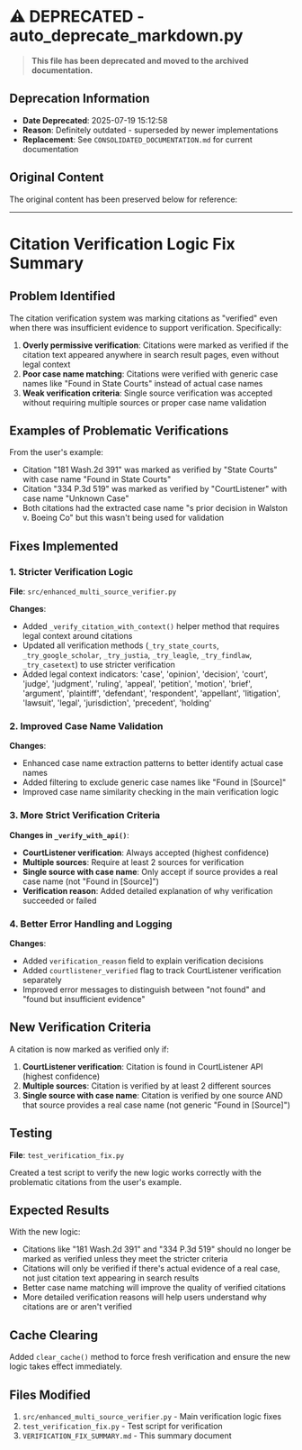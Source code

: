 # ⚠️ DEPRECATED - auto_deprecate_markdown.py

> **This file has been deprecated and moved to the archived documentation.**

## Deprecation Information
- **Date Deprecated**: 2025-07-19 15:12:58
- **Reason**: Definitely outdated - superseded by newer implementations
- **Replacement**: See `CONSOLIDATED_DOCUMENTATION.md` for current documentation

## Original Content
The original content has been preserved below for reference:

---

# Citation Verification Logic Fix Summary

## Problem Identified

The citation verification system was marking citations as "verified" even when there was insufficient evidence to support verification. Specifically:

1. **Overly permissive verification**: Citations were marked as verified if the citation text appeared anywhere in search result pages, even without legal context
2. **Poor case name matching**: Citations were verified with generic case names like "Found in State Courts" instead of actual case names
3. **Weak verification criteria**: Single source verification was accepted without requiring multiple sources or proper case name validation

## Examples of Problematic Verifications

From the user's example:
- Citation "181 Wash.2d 391" was marked as verified by "State Courts" with case name "Found in State Courts"
- Citation "334 P.3d 519" was marked as verified by "CourtListener" with case name "Unknown Case"
- Both citations had the extracted case name "s prior decision in Walston v. Boeing Co" but this wasn't being used for validation

## Fixes Implemented

### 1. Stricter Verification Logic

**File**: `src/enhanced_multi_source_verifier.py`

**Changes**:
- Added `_verify_citation_with_context()` helper method that requires legal context around citations
- Updated all verification methods (`_try_state_courts`, `_try_google_scholar`, `_try_justia`, `_try_leagle`, `_try_findlaw`, `_try_casetext`) to use stricter verification
- Added legal context indicators: 'case', 'opinion', 'decision', 'court', 'judge', 'judgment', 'ruling', 'appeal', 'petition', 'motion', 'brief', 'argument', 'plaintiff', 'defendant', 'respondent', 'appellant', 'litigation', 'lawsuit', 'legal', 'jurisdiction', 'precedent', 'holding'

### 2. Improved Case Name Validation

**Changes**:
- Enhanced case name extraction patterns to better identify actual case names
- Added filtering to exclude generic case names like "Found in [Source]"
- Improved case name similarity checking in the main verification logic

### 3. More Strict Verification Criteria

**Changes in `_verify_with_api()`**:
- **CourtListener verification**: Always accepted (highest confidence)
- **Multiple sources**: Require at least 2 sources for verification
- **Single source with case name**: Only accept if source provides a real case name (not "Found in [Source]")
- **Verification reason**: Added detailed explanation of why verification succeeded or failed

### 4. Better Error Handling and Logging

**Changes**:
- Added `verification_reason` field to explain verification decisions
- Added `courtlistener_verified` flag to track CourtListener verification separately
- Improved error messages to distinguish between "not found" and "found but insufficient evidence"

## New Verification Criteria

A citation is now marked as verified only if:

1. **CourtListener verification**: Citation is found in CourtListener API (highest confidence)
2. **Multiple sources**: Citation is verified by at least 2 different sources
3. **Single source with case name**: Citation is verified by one source AND that source provides a real case name (not generic "Found in [Source]")

## Testing

**File**: `test_verification_fix.py`

Created a test script to verify the new logic works correctly with the problematic citations from the user's example.

## Expected Results

With the new logic:
- Citations like "181 Wash.2d 391" and "334 P.3d 519" should no longer be marked as verified unless they meet the stricter criteria
- Citations will only be verified if there's actual evidence of a real case, not just citation text appearing in search results
- Better case name matching will improve the quality of verified citations
- More detailed verification reasons will help users understand why citations are or aren't verified

## Cache Clearing

Added `clear_cache()` method to force fresh verification and ensure the new logic takes effect immediately.

## Files Modified

1. `src/enhanced_multi_source_verifier.py` - Main verification logic fixes
2. `test_verification_fix.py` - Test script for verification
3. `VERIFICATION_FIX_SUMMARY.md` - This summary document 